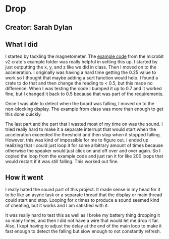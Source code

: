 # Drop
## Creator: Sarah Dylan
## What I did

I started by tackling the magnetometer. The [example code](https://github.com/nrf-rs/microbit/blob/main/examples/magnetometer/src/main.rs) from the microbit v2 crate's example folder was really helpful in setting this up. I started by just outputting the x, y, and z like we did in class. Then I moved on to the acceleration. I originally was having a hard time getting the 0.25 value to work so I thought that maybe adding a sqrt function would help. I found a crate to do that and then change the reading to < 0.5, but this made no difference. When I was testing the code I bumped it up to 0.7 and it worked fine, but I changed it back to 0.5 because that was part of the requirements. 

Once I was able to detect when the board was falling, I moved on to the non-blocking display. The example from class was more than enough to get this done quickly.

The last part and the part that I wasted most of my time on was the sound. I tried really hard to make it a separate interrupt that would start when the acceleration exceeded the threshold and then stop when it stopped falling. However, this was kind of impossible for me to figure out. I ended up realizing that I could just loop it for some arbitrary amount of times because otherwise the speaker would just click on and off over and over again. So I copied the loop from the example code and just ran it for like 200 loops that would restart if it was still falling. This worked out fine.

## How it went

I really hated the sound part of this project. It made sense in my head for it to be like an async task or a separate thread that the display or main thread could start and stop. Looping for x times to produce a sound seemed kind of cheating, but it works and I am satisfied with it. 

It was really hard to test this as well as I broke my battery thing dropping it so many times, and then I did not have a wire that would let me drop it far. Also, I kept having to adjust the delay at the end of the main loop to make it fast enough to detect the falling but slow enough to not constantly refresh. 